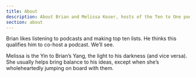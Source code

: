 ```yaml
---
title: About
description: About Brian and Melissa Koser, hosts of the Ten to One podcast
section: about
---
```


Brian likes listening to podcasts and making top ten lists. He thinks this qualifies him to co-host a podcast. We’ll see.

Melissa is the Yin to Brian’s Yang, the light to his darkness (and vice versa). She usually helps bring balance to his ideas, except when she’s wholeheartedly jumping on board with them.